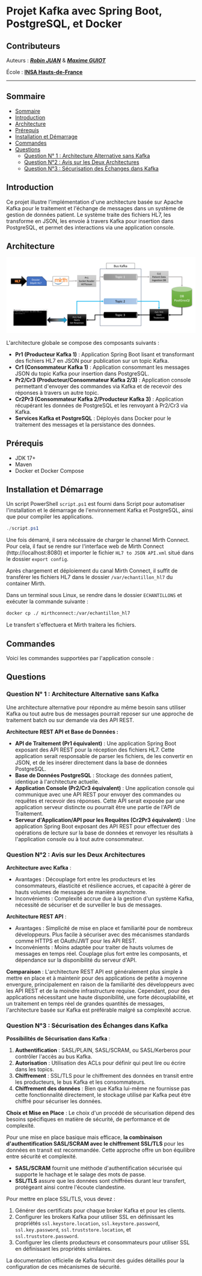 # Projet Kafka avec Spring Boot, PostgreSQL, et Docker

## Contributeurs 
Auteurs : ***[Robin JUAN](https://github.com/rob1juan)*** & ***[Maxime GUIOT](https://github.com/grand0x)***

École : **[INSA Hauts-de-France](https://www.insa-hautsdefrance.fr/)**

---
## Sommaire

- [Sommaire](#sommaire)
- [Introduction](#introduction)
- [Architecture](#architecture)
- [Prérequis](#prérequis)
- [Installation et Démarrage](#installation-et-démarrage)
- [Commandes](#commandes)
- [Questions](#questions)
    - [Question N° 1 : Architecture Alternative sans Kafka](#question-n°-1--architecture-alternative-sans-kafka)
    - [Question N°2 : Avis sur les Deux Architectures](#question-n°2--avis-sur-les-deux-architectures)
    - [Question N°3 : Sécurisation des Échanges dans Kafka](#question-n°3--sécurisation-des-échanges-dans-kafka)

    

## Introduction

Ce projet illustre l'implémentation d'une architecture basée sur Apache Kafka pour le traitement et l'échange de messages dans un système de gestion de données patient. Le système traite des fichiers HL7, les transforme en JSON, les envoie à travers Kafka pour insertion dans PostgreSQL, et permet des interactions via une application console.

## Architecture

![Architecture projet](/Images/Architecture.png)

L'architecture globale se compose des composants suivants :

- **Pr1 (Producteur Kafka 1)** : Application Spring Boot lisant et transformant des fichiers HL7 en JSON pour publication sur un topic Kafka.
- **Cr1 (Consommateur Kafka 1)** : Application consommant les messages JSON du topic Kafka pour insertion dans PostgreSQL.
- **Pr2/Cr3 (Producteur/Consommateur Kafka 2/3)** : Application console permettant d'envoyer des commandes via Kafka et de recevoir des réponses à travers un autre topic.
- **Cr2Pr3 (Consommateur Kafka 2/Producteur Kafka 3)** : Application récupérant les données de PostgreSQL et les renvoyant à Pr2/Cr3 via Kafka.
- **Services Kafka et PostgreSQL** : Déployés dans Docker pour le traitement des messages et la persistance des données.

## Prérequis

- JDK 17+
- Maven
- Docker et Docker Compose

## Installation et Démarrage

Un script PowerShell `script.ps1` est fourni dans Script pour automatiser l'installation et le démarrage de l'environnement Kafka et PostgreSQL, ainsi que pour compiler les applications.

```powershell
./script.ps1
```

Une fois démarré, il sera nécéssaire de charger le channel Mirth Connect.
Pour cela, il faut se rendre sur l'interface web de Mirth Connect (http://localhost:8080) et importer le fichier `HL7 to JSON API.xml` situé dans le dossier `export config`.

Après chargement et déploiement du canal Mirth Connect, il suffit de transférer les fichiers HL7 dans le dossier `/var/echantillon_hl7` du container Mirth.

Dans un terminal sous Linux, se rendre dans le dossier `ECHANTILLONS` et exécuter la commande suivante :
```bash
docker cp ./ mirthconnect:/var/echantillon_hl7
```

Le transfert s'effectuera et Mirth traitera les fichiers.

## Commandes

Voici les commandes supportées par l'application console :


## Questions 
### Question N° 1 : Architecture Alternative sans Kafka

Une architecture alternative pour répondre au même besoin sans utiliser Kafka ou tout autre bus de messages pourrait reposer sur une approche de traitement batch ou sur demande via des API REST.

**Architecture REST API et Base de Données :**

- **API de Traitement (Pr1 équivalent)** : Une application Spring Boot exposant des API REST pour la réception des fichiers HL7. Cette application serait responsable de parser les fichiers, de les convertir en JSON, et de les insérer directement dans la base de données PostgreSQL.
- **Base de Données PostgreSQL** : Stockage des données patient, identique à l'architecture actuelle.
- **Application Console (Pr2/Cr3 équivalent)** : Une application console qui communique avec une API REST pour envoyer des commandes ou requêtes et recevoir des réponses. Cette API serait exposée par une application serveur distincte ou pourrait être une partie de l'API de Traitement.
- **Serveur d'Application/API pour les Requêtes (Cr2Pr3 équivalent)** : Une application Spring Boot exposant des API REST pour effectuer des opérations de lecture sur la base de données et renvoyer les résultats à l'application console ou à tout autre consommateur.

### Question N°2 : Avis sur les Deux Architectures

**Architecture avec Kafka** :
- Avantages : Découplage fort entre les producteurs et les consommateurs, élasticité et résilience accrues, et capacité à gérer de hauts volumes de messages de manière asynchrone.
- Inconvénients : Complexité accrue due à la gestion d'un système Kafka, nécessité de sécuriser et de surveiller le bus de messages.

**Architecture REST API** :
- Avantages : Simplicité de mise en place et familiarité pour de nombreux développeurs. Plus facile à sécuriser avec des mécanismes standards comme HTTPS et OAuth/JWT pour les API REST.
- Inconvénients : Moins adaptée pour traiter de hauts volumes de messages en temps réel. Couplage plus fort entre les composants, et dépendance sur la disponibilité du serveur d'API.

**Comparaison** : L'architecture REST API est généralement plus simple à mettre en place et à maintenir pour des applications de petite à moyenne envergure, principalement en raison de la familiarité des développeurs avec les API REST et de la moindre infrastructure requise. Cependant, pour des applications nécessitant une haute disponibilité, une forte découplabilité, et un traitement en temps réel de grandes quantités de messages, l'architecture basée sur Kafka est préférable malgré sa complexité accrue.

### Question N°3 : Sécurisation des Échanges dans Kafka

**Possibilités de Sécurisation dans Kafka** :
1. **Authentification** : SASL/PLAIN, SASL/SCRAM, ou SASL/Kerberos pour contrôler l'accès au bus Kafka.
2. **Autorisation** : Utilisation des ACLs pour définir qui peut lire ou écrire dans les topics.
3. **Chiffrement** : SSL/TLS pour le chiffrement des données en transit entre les producteurs, le bus Kafka et les consommateurs.
4. **Chiffrement des données** : Bien que Kafka lui-même ne fournisse pas cette fonctionnalité directement, le stockage utilisé par Kafka peut être chiffré pour sécuriser les données.

**Choix et Mise en Place** :
Le choix d'un procédé de sécurisation dépend des besoins spécifiques en matière de sécurité, de performance et de complexité.

Pour une mise en place basique mais efficace, **la combinaison d'authentification SASL/SCRAM avec le chiffrement SSL/TLS** pour les données en transit est recommandée. Cette approche offre un bon équilibre entre sécurité et complexité.

- **SASL/SCRAM** fournit une méthode d'authentification sécurisée qui supporte le hachage et le salage des mots de passe.
- **SSL/TLS** assure que les données sont chiffrées durant leur transfert, protégeant ainsi contre l'écoute clandestine.

Pour mettre en place SSL/TLS, vous devez :
1. Générer des certificats pour chaque broker Kafka et pour les clients.
2. Configurer les brokers Kafka pour utiliser SSL en définissant les propriétés `ssl.keystore.location`, `ssl.keystore.password`, `ssl.key.password`, `ssl.truststore.location`, et `ssl.truststore.password`.
3. Configurer les clients producteurs et consommateurs pour utiliser SSL en définissant les propriétés similaires.

La documentation officielle de Kafka fournit des guides détaillés pour la configuration de ces mécanismes de sécurité.
